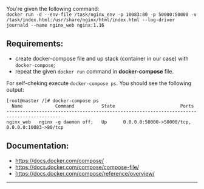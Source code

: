 
You're given the following command:  
`docker run -d --env-file /task/nginx_env -p 10083:80 -p 50000:50000 -v /task/index.html:/usr/share/nginx/html/index.html --log-driver journald --name nginx_web nginx:1.16`  
  
  
## Requirements:
- create docker-compose file and up stack (container in our case) with `docker-compose`;
- repeat the given `docker run` command in **docker-compose** file.  


For self-cheking execute `docker-compose ps`. You should see the following output:  
```
[root@master /]# docker-compose ps
  Name            Command          State                        Ports
------------------------------------------------------------------------------------------
nginx_web   nginx -g daemon off;   Up      0.0.0.0:50000->50000/tcp, 0.0.0.0:10083->80/tcp
```

## Documentation:
- https://docs.docker.com/compose/
- https://docs.docker.com/compose/compose-file/
- https://docs.docker.com/compose/reference/overview/

---
